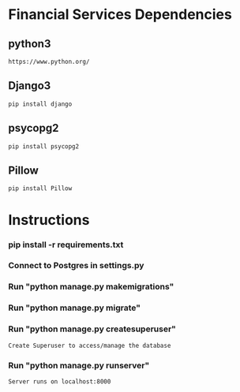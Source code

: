 # Financial Services Dependencies

## python3
    https://www.python.org/
## Django3
    pip install django
## psycopg2
    pip install psycopg2
## Pillow
    pip install Pillow

# Instructions

### pip install -r requirements.txt
### Connect to Postgres in settings.py
### Run "python manage.py makemigrations"
### Run "python manage.py migrate"
### Run "python manage.py createsuperuser"
	Create Superuser to access/manage the database 
### Run "python manage.py runserver"
	Server runs on localhost:8000
